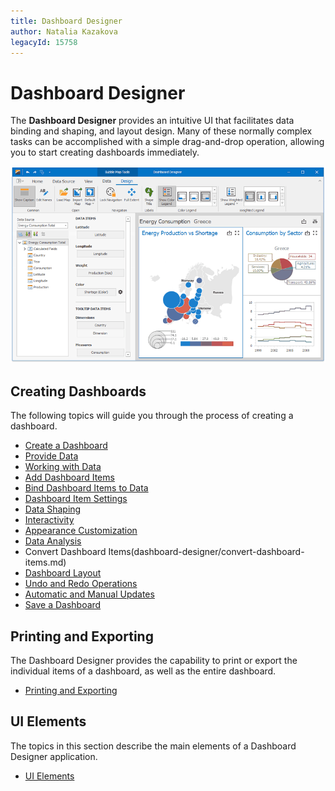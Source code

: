 ```yaml
---
title: Dashboard Designer
author: Natalia Kazakova
legacyId: 15758
---
```

# Dashboard Designer
The **Dashboard Designer** provides an intuitive UI that facilitates data binding and shaping, and layout design. Many of these normally complex tasks can be accomplished with a simple drag-and-drop operation, allowing you to start creating dashboards immediately.

![MainFeatures_Designer](../images/img124547.png)

## Creating Dashboards
The following topics will guide you through the process of creating a dashboard.
* [Create a Dashboard](dashboard-designer/create-a-dashboard.md)
* [Provide Data](dashboard-designer/provide-data.md)
* [Working with Data](dashboard-designer/working-with-data.md)
* [Add Dashboard Items](dashboard-designer/add-dashboard-items.md)
* [Bind Dashboard Items to Data](dashboard-designer/bind-dashboard-items-to-data.md)
* [Dashboard Item Settings](dashboard-designer/dashboard-item-settings.md)
* [Data Shaping](dashboard-designer/data-shaping.md)
* [Interactivity](dashboard-designer/interactivity.md)
* [Appearance Customization](dashboard-designer/appearance-customization.md)
* [Data Analysis](dashboard-designer/data-analysis.md)
* Convert Dashboard Items(dashboard-designer/convert-dashboard-items.md)
* [Dashboard Layout](dashboard-designer/dashboard-layout.md)
* [Undo and Redo Operations](dashboard-designer/undo-and-redo-operations.md)
* [Automatic and Manual Updates](dashboard-designer/automatic-and-manual-updates.md)
* [Save a Dashboard](dashboard-designer/save-a-dashboard.md)

## Printing and Exporting
The Dashboard Designer provides the capability to print or export the individual items of a dashboard, as well as the entire dashboard.
* [Printing and Exporting](dashboard-designer/printing-and-exporting.md)

## UI Elements
The topics in this section describe the main elements of a Dashboard Designer application.
* [UI Elements](dashboard-designer/ui-elements.md)